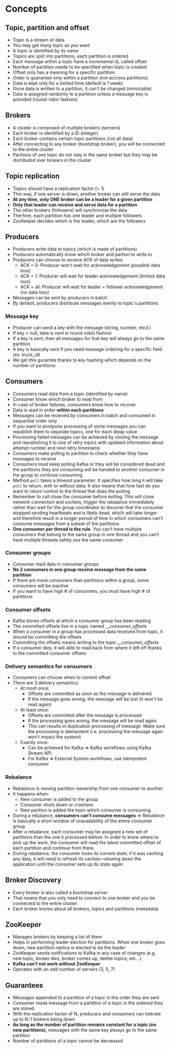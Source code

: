# Concepts

## Topic, partition and offset

- Topic is a stream of data
- You may get many topic as you want
- A topic is identified by its name
- Topics are split into partitions, each partition is ordered
- Each message within a topic have a incremental id, called offset
- Number of partition needs to be specified when topic is created
- Offset only has a meaning for a specific partition
- Order is guarantee only within a partition (not accross partitions)
- Data is kept only for a limited time (default is 1 week)
- Once data is written to a partition, it can't be changed (immutable)
- Data is assigned randomly to a partition unless a message key is provided (round-robin fashion)

## Brokers

- A cluster is composed of multiple brokers (servers)
- Each broker is identified by a ID (integer)
- Each broker contains certain topic partitions (not all data)
- After connecting to any broker (bootstrap broker), you will be connected to the entire cluster
- Paritions of one topic do not stay in the same broker but they may be distributed over brokers in the cluster

## Topic replication

- Topics should have a replication factor (> 1)
- This way, if one server is down, another broker can still serve the data
- **At any time, only ONE broker can be a leader for a given partition**
- **Only that leader can receive and serve data for a partition**
- The other brokers (followers) will synchronize the data
- Therfore, each partition has one leader and multiple followers
- ZooKeeper decides which is the leader, which are the followers

## Producers

- Producers write data to topics (which is made of partitions)
- Producers automatically know which broker and partion to write to
- Producers can choose to receive ACK of data writes:
  - ACK = 0: Producer won't wait for acknowledgement (possible data loss)
  - ACK = 1: Producer will wait for leader acknowledgement (limited data loss)
  - ACK = all: Producer will wait for leader + follower acknowledgement (no data loss)
- Messages can be sent by producers in batch
- By default, producers distribute messages evenly to topic's partitions

### Message key

- Producer can send a key with the message (string, number, etcd.)
- If key = null, data is sent in round-robin fashion
- If a key is sent, then all messages for that key will always go to the same partition
- A key is basically sent if you need message ordering for a specific field (ex: truck_id)
- We get this gurantee thanks to key hashing which depends on the number of partitions

## Consumers

- Consumers read data from a topic (identified by name)
- Consumer know which broker to read from
- In case of broker failures, consumers know how to recover
- Data is read in order **within each partitions**
- Messages can be received by consumers in batch and consumed in sequential order only
- If you want to postpone processing of some messages you can republish them to separate topics, one for each delay value
- Processing failed messages can be achieved by cloning the message and republishing it to one of retry topics with updated information about attempt number and next retry timestamp
- Consumers make polling to parititon to check whether they have messages to receive
- Consumers must keep polling Kafka or they will be considered dead and the partitions they are consuming will be handed to another consumer in the group to continue consuming
- Method `poll` takes a timeout parameter. It specifies how long it will take `poll` to return, with or without data. It also means that how fast do you want to return control to the thread that does the polling
- Remember to call close the consumer before exiting. This will close network connection and sockets, trigger the rebalance immediately rather than wait for the group coordinator to discover that the consumer stopped sending heartbeats and is likely dead, which will take longer and therefore result in a longer period of time in which consumers can’t consume messages from a subset of the partitions
- **One consumer per thread is the rule**. You can’t have multiple consumers that belong to the same group in one thread and you can’t have multiple threads safely use the same consumer

### Consumer groups

- Consumer read data in consumer groups
- **No 2 consumers in one group receive message from the same partition**
- If there are more consumers than partitions within a group, some consumers will be inactive
- If you want to have high # of consumers, you must have high # of partitions

### Consumer offsets

- Kafka stores offsets at which a consumer group has been reading
- The committed offsets live in a topic named *__consumer_offsets*
- When a consumer in a group has processed data received from topic, it should be committing the offsets
- Committing the offsets means writing to the topic *__consumer_offsets*
- If a consumer dies, it will able to read back from where it left off thanks to the committed consumer offsets

### Delivery semantics for consumers

- Consumers can choose when to commit offset
- There are 3 delivery semantics:
  - At most once:
    - Offsets are committed as soon as the message is delivered
    - If the message goes wrong, the message will be lost (it won't be read again)
   - At least once:
     - Offsets are committed after the message is processed
     - If the processing goes wrong, the message will be read again
     - This can results in duplication processing of message. Make sure the processing is idempotent (i.e. processing the message again won't impact the system)
    - Exactly once:
      - Can be achieved for Kafka => Kafka workflows using Kafka Stream API
      - For Kafka => External System workflows, use idempotent consumer

### Rebalance

- Rebalance is moving partition ownership from one consumer to another
- It happens when:
  - New consumer is added to the group
  - Consumer shuts down or crashses
  - New parition is added the topic which consumer is consuming
- During a rebalance, **consumers can’t consume messages** => Rebalance is basically a short window of unavailability of the entire consumer group
- After a rebalance, each consumer may be assigned a new set of partitions than the one it processed before. In order to know where to pick up the work, the consumer will read the latest committed offset of each partition and continue from there.
- During rebalance, the consumer loses its current state; if it was caching any data, it will need to refresh its caches—slowing down the application until the consumer sets up its state again

## Broker Discovery

- Every broker is also called a *bootstrap server*
- That means that you only need to connect to one broker and you be connected to the entire cluster
- Each broker knows about all brokers, topics and partitions (metadata)

## ZooKeeper

- Manages brokers by keeping a list of them
- Helps in performing leader election for partitions. When one broker goes down, new partition replica is elected to be the leader
- ZooKeeper sends notifications to Kafka in any case of changes (e.g. new topic, broker dies, broker comes up, delete topics, etc...)
- **Kafka can't not work without ZooKeeper**
- Operates with an odd number of servers (3, 5, 7)

## Guarantees

- Messages appended to a partition of a topic in the order they are sent
- Consumer reads message from a partition of a topic in the ordered they are stored
- With the replication factor of N, preducers and consumers can tolerate up to N-1 brokers being down
- **As long as the number of partition remains constant for a topic (no new partitions)**, messages with the same key always go to the same partition
- Number of partitions of a topic cannot be decreased
